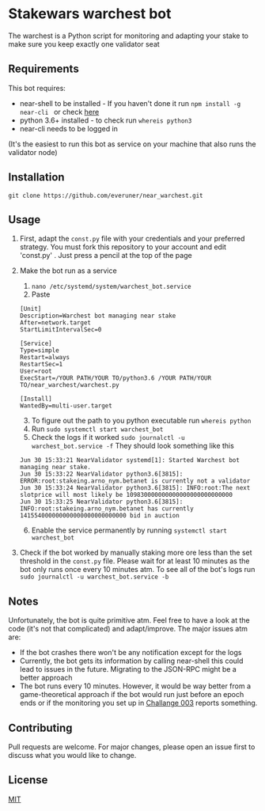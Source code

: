 # Stakewars warchest bot

The warchest is a Python script for monitoring and adapting your stake to make sure you keep exactly one validator seat

## Requirements

This bot requires:
- near-shell to be installed - If you haven't done it run `npm install -g near-cli
` or check [here](https://github.com/near/near-cli)
- python 3.6+ installed - to check run `whereis python3`
- near-cli needs to be logged in

(It's the easiest to run this bot as service on your machine that also runs the validator node) 


## Installation

```
git clone https://github.com/everuner/near_warchest.git
```

## Usage

1. First, adapt the `const.py` file with your credentials and your preferred strategy. You must fork this repository to your account and edit 'const.py' . Just press a pencil at the top of the page
2. Make the bot run as a service
   1) `nano /etc/systemd/system/warchest_bot.service`
   2. Paste 
   ```
   [Unit]
   Description=Warchest bot managing near stake
   After=network.target
   StartLimitIntervalSec=0

   [Service]
   Type=simple
   Restart=always
   RestartSec=1
   User=root
   ExecStart=/YOUR PATH/YOUR TO/python3.6 /YOUR PATH/YOUR TO/near_warchest/warchest.py

   [Install]
   WantedBy=multi-user.target
   ```
   3. To figure out the path to you python executable run `whereis python`
   4. Run `sudo systemctl start warchest_bot`
   5. Check the logs if it worked `sudo journalctl -u warchest_bot.service -f` They should look something like this 
   ```
   Jun 30 15:33:21 NearValidator systemd[1]: Started Warchest bot managing near stake.
   Jun 30 15:33:22 NearValidator python3.6[3815]: ERROR:root:stakeing.arno_nym.betanet is currently not a validator
   Jun 30 15:33:24 NearValidator python3.6[3815]: INFO:root:The next slotprice will most likely be 109830000000000000000000000000
   Jun 30 15:33:25 NearValidator python3.6[3815]: INFO:root:stakeing.arno_nym.betanet has currently 141554000000000000000000000000 bid in auction
   ```
   6. Enable the service permanently by running `systemctl start warchest_bot`

3. Check if the bot worked by manually staking more ore less than the set threshold in the `const.py` file. Please wait for at least 10 minutes as the bot only runs once every 10 minutes atm.
To see all of the bot's logs run `sudo journalctl -u warchest_bot.service -b`

## Notes

Unfortunately, the bot is quite primitive atm. Feel free to have a look at the code (it's not that complicated) and adapt/improve. The major issues atm are: 
- If the bot crashes there won't be any notification except for the logs
- Currently, the bot gets its information by calling near-shell this could lead to issues in the future. Migrating to the JSON-RPC might be a better approach
- The bot runs every 10 minutes. However, it would be way better from a game-theoretical approach if the bot would run just before an epoch ends or if the monitoring you set up in [Challange 003](https://github.com/nearprotocol/stakewars/blob/master/challenges/challenge003.md) reports something.

## Contributing
Pull requests are welcome. For major changes, please open an issue first to discuss what you would like to change.


## License
[MIT](https://choosealicense.com/licenses/mit/)
